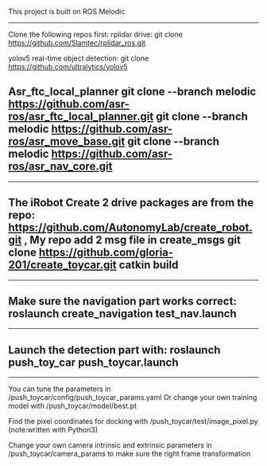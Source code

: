This project is built on ROS Melodic

------------------------------  
   Clone the following repos first:
   rplidar drive: 
   git clone https://github.com/Slamtec/rplidar_ros.git
 
   yolov5 real-time object detection:
   git clone https://github.com/ultralytics/yolov5
 
   Asr_ftc_local_planner
   git clone --branch melodic https://github.com/asr-ros/asr_ftc_local_planner.git
   git clone --branch melodic https://github.com/asr-ros/asr_move_base.git
   git clone --branch melodic https://github.com/asr-ros/asr_nav_core.git
------------------------------ 
------------------------------
  The iRobot Create 2 drive packages are from the repo:  https://github.com/AutonomyLab/create_robot.git , My repo add 2 msg file in create_msgs
   git clone https://github.com/gloria-201/create_toycar.git
   catkin build
------------------------------
------------------------------
Make sure the navigation part works correct:
   roslaunch create_navigation test_nav.launch
------------------------------
------------------------------
Launch the detection part with:
   roslaunch push_toy_car push_toycar.launch
------------------------------
------------------------------
You can tune the parameters in /push_toycar/config/push_toycar_params.yaml
Or change your own training model with /push_toycar/model/best.pt

Find the pixel coordinates for docking with /push_toycar/test/image_pixel.py 
(note:written with Python3)

Change your own camera intrinsic and extrinsic parameters in /push_toycar/camera_params to make sure the right frame transformation 
